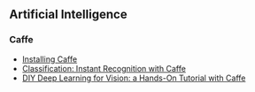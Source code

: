 ## Artificial Intelligence

### Caffe

* [Installing Caffe](https://gist.github.com/doctorpangloss/f8463bddce2a91b949639522ea1dcbe4)
* [Classification: Instant Recognition with Caffe](https://nbviewer.jupyter.org/github/BVLC/caffe/blob/master/examples/00-classification.ipynb)
* [DIY Deep Learning for Vision:  a Hands-On Tutorial with Caffe](https://docs.google.com/presentation/d/1UeKXVgRvvxg9OUdh_UiC5G71UMscNPlvArsWER41PsU/edit)
